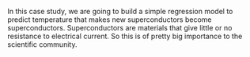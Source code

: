 In this case study, we are going to build a simple regression model to predict temperature that makes new superconductors become superconductors. Superconductors are materials that give little or no resistance to electrical current. So this is of pretty big importance to the scientific community.
